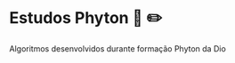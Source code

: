 # Estudos Phyton :notebook_with_decorative_cover: :pencil2:
Algoritmos desenvolvidos durante formação Phyton da Dio
